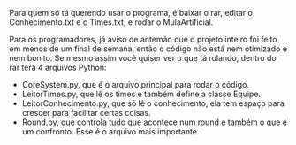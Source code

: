 Para quem só tá querendo usar o programa, é baixar o rar, editar o Conhecimento.txt e o Times.txt, e rodar o MulaArtificial.

Para os programadores, já aviso de antemão que o projeto inteiro foi feito em menos de um final de semana, então o código não está nem otimizado e nem bonito.
Se mesmo assim você quiser ver o que tá rolando, dentro do rar terá 4 arquivos Python:
- CoreSystem.py, que é o arquivo principal para rodar o código.
- LeitorTimes.py, que lê os times e também define a classe Equipe.
- LeitorConhecimento.py, que só lê o conhecimento, ela tem espaço para crescer para facilitar certas coisas.
- Round.py, que controla tudo que acontece num round e também o que é um confronto. Esse é o arquivo mais importante.
